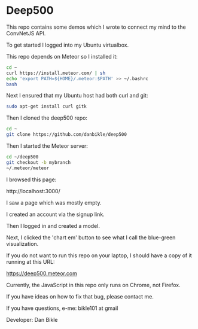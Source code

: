 # Deep500

This repo contains some demos which I wrote to connect my mind to the ConvNetJS API.

To get started I logged into my Ubuntu virtualbox.

This repo depends on Meteor so I installed it:

```bash
cd ~
curl https://install.meteor.com/ | sh
echo 'export PATH=${HOME}/.meteor:$PATH' >> ~/.bashrc
bash
```

Next I ensured that my Ubuntu host had both curl and git:

```bash
sudo apt-get install curl gitk
```

Then I cloned the deep500 repo:

```bash
cd ~
git clone https://github.com/danbikle/deep500
```

Then I started the Meteor server:

```bash
cd ~/deep500
git checkout -b mybranch
~/.meteor/meteor
```
I  browsed this page:

http://localhost:3000/

I saw a page which was mostly empty.

I created an account via the signup link.

Then I logged in and created a model.

Next, I clicked the 'chart em' button to see what I call the blue-green visualization.

If you do not want to run this repo on your laptop,
I should have a copy of it running at this URL:

https://deep500.meteor.com

Currently, the JavaScript in this repo only runs on Chrome, not Firefox.

If you have ideas on how to fix that bug, please contact me.

If you have questions, e-me: bikle101 at gmail

Developer: Dan Bikle

